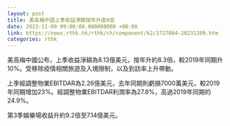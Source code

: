 ```yaml
---
layout: post
title: 美高梅中國上季收益淨額按年升逾8倍
date: 2023-11-09 09:00:08.000000000 +08:00
link: https://news.rthk.hk/rthk/ch/component/k2/1727064-20231109.htm
categories: rthk
---
```


美高梅中國公布，上季收益淨額為8.13億美元，按年升約8.3倍，較2019年同期升10%。受移除疫情相關旅遊及入境限制，以及到訪率上升帶動。

上季經調整物業EBITDAR為2.26億美元，去年同期則虧損7000萬美元，較2019年同期增加23%。經調整物業EBITDAR利潤率為27.8%，高過2019年同期的24.9%。

第3季娛樂場收益升約9.2倍至7.14億美元。
